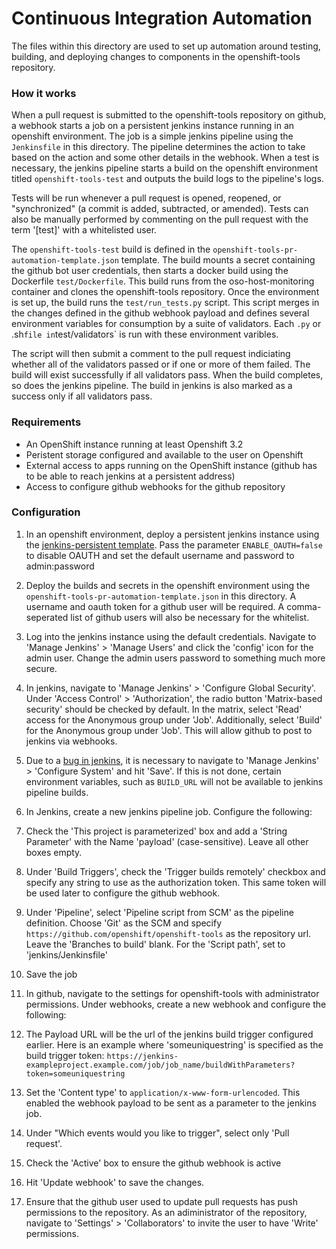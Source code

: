 # Continuous Integration Automation

The files within this directory are used to set up automation around testing, building, and deploying changes to components in the openshift-tools repository.

### How it works
When a pull request is submitted to the openshift-tools repository on github, a webhook starts a job on a persistent jenkins instance running in an openshift environment. The job is a simple jenkins pipeline using the `Jenkinsfile` in this directory. The pipeline determines the action to take based on the action and some other details in the webhook. When a test is necessary, the jenkins pipeline starts a build on the openshift environment titled `openshift-tools-test` and outputs the build logs to the pipeline's logs.

Tests will be run whenever a pull request is opened, reopened, or "synchronized" (a commit is added, subtracted, or amended). Tests can also be manually performed by commenting on the pull request with the term '[test]' with a whitelisted user.

The `openshift-tools-test` build is defined in the `openshift-tools-pr-automation-template.json` template. The build mounts a secret containing the github bot user credentials, then starts a docker build using the Dockerfile `test/Dockerfile`. This build runs from the oso-host-monitoring container and clones the openshift-tools repository. Once the environment is set up, the build runs the `test/run_tests.py` script. This script merges in the changes defined in the github webhook payload and defines several environment variables for consumption by a suite of validators. Each `.py` or .sh` file in `test/validators` is run with these environment varibles.

The script will then submit a comment to the pull request indiciating whether all of the validators passed or if one or more of them failed. The build will exist successfully if all validators pass. When the build completes, so does the jenkins pipeline. The build in jenkins is also marked as a success only if all validators pass.

### Requirements
- An OpenShift instance running at least Openshift 3.2
- Peristent storage configured and available to the user on Openshift
- External access to apps running on the OpenShift instance (github has to be able to reach jenkins at a persistent address)
- Access to configure github webhooks for the github repository

### Configuration
1. In an openshift environment, deploy a persistent jenkins instance using the [jenkins-persistent template]( https://raw.githubusercontent.com/openshift/origin/master/examples/jenkins/jenkins-persistent-template.json). Pass the parameter `ENABLE_OAUTH=false` to disable OAUTH and set the default username and password to admin:password

2. Deploy the builds and secrets in the openshift environment using the `openshift-tools-pr-automation-template.json` in this directory. A username and oauth token for a github user will be required. A comma-seperated list of github users will also be necessary for the whitelist.

3. Log into the jenkins instance using the default credentials. Navigate to 'Manage Jenkins' > 'Manage Users' and click the 'config' icon for the admin user. Change the admin users password to something much more secure.

4. In jenkins, navigate to 'Manage Jenkins' > 'Configure Global Security'. Under 'Access Control' > 'Authorization', the radio button 'Matrix-based security' should be checked by default. In the matrix, select 'Read' access for the Anonymous group under 'Job'. Additionally, select 'Build' for the Anonymous group under 'Job'. This will allow github to post to jenkins via webhooks.

5. Due to a [bug in jenkins](https://issues.jenkins-ci.org/browse/JENKINS-28466), it is necessary to navigate to 'Manage Jenkins' > 'Configure System' and hit 'Save'. If this is not done, certain environment variables, such as `BUILD_URL` will not be available to jenkins pipeline builds.

6. In Jenkins, create a new jenkins pipeline job. Configure the following:
  1. Check the 'This project is parameterized' box and add a 'String Parameter' with the Name 'payload' (case-sensitive). Leave all other boxes empty.
  2. Under 'Build Triggers', check the 'Trigger builds remotely' checkbox and specify any string to use as the authorization token. This same token will be used later to configure the github webhook.
  3. Under 'Pipeline', select 'Pipeline script from SCM' as the pipeline definition. Choose 'Git' as the SCM and specify `https://github.com/openshift/openshift-tools` as the repository url. Leave the 'Branches to build' blank. For the 'Script path', set to 'jenkins/Jenkinsfile'
  4. Save the job
    
7. In github, navigate to the settings for openshift-tools with administrator permissions. Under webhooks, create a new webhook and configure the following:
  1. The Payload URL will be the url of the jenkins build trigger configured earlier. Here is an example where 'someuniquestring' is specified as the build trigger token: `https://jenkins-exampleproject.example.com/job/job_name/buildWithParameters?token=someuniquestring`
  2. Set the 'Content type' to `application/x-www-form-urlencoded`. This enabled the webhook payload to be sent as a parameter to the jenkins job.
  3. Under "Which events would you like to trigger", select only 'Pull request'.
  4. Check the 'Active' box to ensure the github webhook is active
  5. Hit 'Update webhook' to save the changes.

8. Ensure that the github user used to update pull requests has push permissions to the repository. As an adiministrator of the repository, navigate to 'Settings' > 'Collaborators' to invite the user to have 'Write' permissions.
